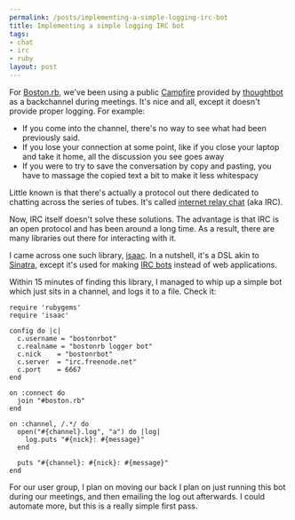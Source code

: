 ```yaml
--- 
permalink: /posts/implementing-a-simple-logging-irc-bot
title: Implementing a simple logging IRC bot
tags: 
- chat
- irc
- ruby
layout: post
---
```

For [Boston.rb](http://bostonrb.org), we've been using a public [Campfire](http://www.campfirenow.com/) provided by [thoughtbot](http://thoughtbot.com) as a backchannel during meetings. It's nice and all, except it doesn't provide proper logging. For example:

  * If you come into the channel, there's no way to see what had been previously said.
  * If you lose your connection at some point, like if you close your laptop and take it home, all the discussion you see goes away
  * If you were to try to save the conversation by copy and pasting, you have to massage the copied text a bit to make it less whitespacy

Little known is that there's actually a protocol out there dedicated to chatting across the series of tubes. It's called [internet relay chat](http://en.wikipedia.org/wiki/Internet_Relay_Chat) (aka IRC).

Now, IRC itself doesn't solve these solutions. The advantage is that IRC is an open protocol and has been around a long time. As a result, there are many libraries out there for interacting with it.

I came across one such library, [isaac](http://github.com/ichverstehe/isaac/tree). In a nutshell, it's a DSL akin to [Sinatra](), except it's used for making [IRC bots](http://en.wikipedia.org/wiki/IRC_bot) instead of web applications.

Within 15 minutes of finding this library, I managed to whip up a simple bot which just sits in a channel, and logs it to a file. Check it:

<pre><code class="ruby">require 'rubygems'
require 'isaac'

config do |c|
  c.username = "bostonrbot"
  c.realname = "bostonrb logger bot"
  c.nick    = "bostonrbot"
  c.server  = "irc.freenode.net"
  c.port    = 6667
end

on :connect do
  join "#boston.rb"
end

on :channel, /.*/ do
  open("#{channel}.log", "a") do |log|
    log.puts "#{nick}: #{message}"
  end

  puts "#{channel}: #{nick}: #{message}"
end</code></pre>

For our user group, I plan on moving our back I plan on just running this bot during our meetings, and then emailing the log out afterwards. I could automate more, but this is a really simple first pass.
